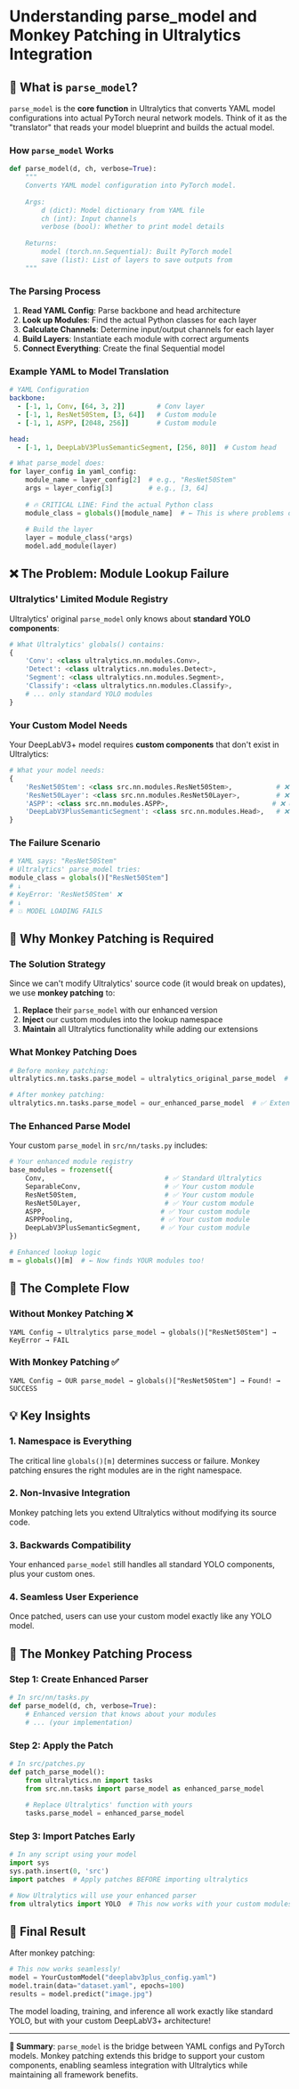 # Understanding parse_model and Monkey Patching in Ultralytics Integration

## 🎯 What is `parse_model`?

`parse_model` is the **core function** in Ultralytics that converts YAML model configurations into actual PyTorch neural network models. Think of it as the "translator" that reads your model blueprint and builds the actual model.

### How `parse_model` Works

```python
def parse_model(d, ch, verbose=True):
    """
    Converts YAML model configuration into PyTorch model.
    
    Args:
        d (dict): Model dictionary from YAML file
        ch (int): Input channels  
        verbose (bool): Whether to print model details
        
    Returns:
        model (torch.nn.Sequential): Built PyTorch model
        save (list): List of layers to save outputs from
    """
```

### The Parsing Process

1. **Read YAML Config**: Parse backbone and head architecture
2. **Look up Modules**: Find the actual Python classes for each layer
3. **Calculate Channels**: Determine input/output channels for each layer
4. **Build Layers**: Instantiate each module with correct arguments
5. **Connect Everything**: Create the final Sequential model

### Example YAML to Model Translation

```yaml
# YAML Configuration
backbone:
  - [-1, 1, Conv, [64, 3, 2]]        # Conv layer
  - [-1, 1, ResNet50Stem, [3, 64]]   # Custom module
  - [-1, 1, ASPP, [2048, 256]]       # Custom module

head:
  - [-1, 1, DeepLabV3PlusSemanticSegment, [256, 80]]  # Custom head
```

```python
# What parse_model does:
for layer_config in yaml_config:
    module_name = layer_config[2]  # e.g., "ResNet50Stem"
    args = layer_config[3]         # e.g., [3, 64]
    
    # 🔥 CRITICAL LINE: Find the actual Python class
    module_class = globals()[module_name]  # ← This is where problems occur!
    
    # Build the layer
    layer = module_class(*args)
    model.add_module(layer)
```

## ❌ The Problem: Module Lookup Failure

### Ultralytics' Limited Module Registry

Ultralytics' original `parse_model` only knows about **standard YOLO components**:

```python
# What Ultralytics' globals() contains:
{
    'Conv': <class ultralytics.nn.modules.Conv>,
    'Detect': <class ultralytics.nn.modules.Detect>,
    'Segment': <class ultralytics.nn.modules.Segment>,
    'Classify': <class ultralytics.nn.modules.Classify>,
    # ... only standard YOLO modules
}
```

### Your Custom Model Needs

Your DeepLabV3+ model requires **custom components** that don't exist in Ultralytics:

```python
# What your model needs:
{
    'ResNet50Stem': <class src.nn.modules.ResNet50Stem>,           # ❌ Unknown to Ultralytics
    'ResNet50Layer': <class src.nn.modules.ResNet50Layer>,         # ❌ Unknown to Ultralytics  
    'ASPP': <class src.nn.modules.ASPP>,                          # ❌ Unknown to Ultralytics
    'DeepLabV3PlusSemanticSegment': <class src.nn.modules.Head>,   # ❌ Unknown to Ultralytics
}
```

### The Failure Scenario

```python
# YAML says: "ResNet50Stem"
# Ultralytics' parse_model tries:
module_class = globals()["ResNet50Stem"]  
# ↓
# KeyError: 'ResNet50Stem' ❌
# ↓  
# 💥 MODEL LOADING FAILS
```

## 🔧 Why Monkey Patching is Required

### The Solution Strategy

Since we can't modify Ultralytics' source code (it would break on updates), we use **monkey patching** to:

1. **Replace** their `parse_model` with our enhanced version
2. **Inject** our custom modules into the lookup namespace
3. **Maintain** all Ultralytics functionality while adding our extensions

### What Monkey Patching Does

```python
# Before monkey patching:
ultralytics.nn.tasks.parse_model = ultralytics_original_parse_model  # ❌ Limited

# After monkey patching:  
ultralytics.nn.tasks.parse_model = our_enhanced_parse_model  # ✅ Extended
```

### The Enhanced Parse Model

Your custom `parse_model` in `src/nn/tasks.py` includes:

```python
# Your enhanced module registry
base_modules = frozenset({
    Conv,                              # ✅ Standard Ultralytics
    SeparableConv,                     # ✅ Your custom module
    ResNet50Stem,                      # ✅ Your custom module
    ResNet50Layer,                     # ✅ Your custom module  
    ASPP,                             # ✅ Your custom module
    ASPPPooling,                      # ✅ Your custom module
    DeepLabV3PlusSemanticSegment,     # ✅ Your custom module
})

# Enhanced lookup logic
m = globals()[m]  # ← Now finds YOUR modules too!
```

## 🎯 The Complete Flow

### Without Monkey Patching ❌

```
YAML Config → Ultralytics parse_model → globals()["ResNet50Stem"] → KeyError → FAIL
```

### With Monkey Patching ✅

```
YAML Config → OUR parse_model → globals()["ResNet50Stem"] → Found! → SUCCESS
```

## 💡 Key Insights

### 1. **Namespace is Everything**
The critical line `globals()[m]` determines success or failure. Monkey patching ensures the right modules are in the right namespace.

### 2. **Non-Invasive Integration**  
Monkey patching lets you extend Ultralytics without modifying its source code.

### 3. **Backwards Compatibility**
Your enhanced `parse_model` still handles all standard YOLO components, plus your custom ones.

### 4. **Seamless User Experience**
Once patched, users can use your custom model exactly like any YOLO model.

## 🔄 The Monkey Patching Process

### Step 1: Create Enhanced Parser
```python
# In src/nn/tasks.py
def parse_model(d, ch, verbose=True):
    # Enhanced version that knows about your modules
    # ... (your implementation)
```

### Step 2: Apply the Patch
```python
# In src/patches.py
def patch_parse_model():
    from ultralytics.nn import tasks
    from src.nn.tasks import parse_model as enhanced_parse_model
    
    # Replace Ultralytics' function with yours
    tasks.parse_model = enhanced_parse_model
```

### Step 3: Import Patches Early
```python
# In any script using your model
import sys
sys.path.insert(0, 'src')
import patches  # Apply patches BEFORE importing ultralytics

# Now Ultralytics will use your enhanced parser
from ultralytics import YOLO  # This now works with your custom modules!
```

## 🎉 Final Result

After monkey patching:

```python
# This now works seamlessly!
model = YourCustomModel("deeplabv3plus_config.yaml")
model.train(data="dataset.yaml", epochs=100)
results = model.predict("image.jpg")
```

The model loading, training, and inference all work exactly like standard YOLO, but with your custom DeepLabV3+ architecture! 

---

**🎯 Summary**: `parse_model` is the bridge between YAML configs and PyTorch models. Monkey patching extends this bridge to support your custom components, enabling seamless integration with Ultralytics while maintaining all framework benefits.
